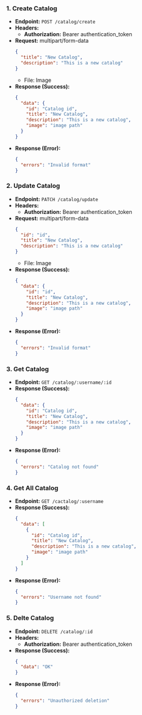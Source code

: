 ### 1. Create Catalog

- **Endpoint:** `POST /catalog/create`
- **Headers:**
  - **Authorization:** Bearer authentication_token
- **Request:** multipart/form-data
  ```json
  {
    "title": "New Catalog",
    "description": "This is a new catalog"
  }
  ```
  - File: Image
- **Response (Success):**
  ```json
  {
    "data": {
      "id": "Catalog id",
      "title": "New Catalog",
      "description": "This is a new catalog",
      "image": "image path"
    }
  }
  ```
- **Response (Error):**
  ```json
  {
    "errors": "Invalid format"
  }
  ```

### 2. Update Catalog

- **Endpoint:** `PATCH /catalog/update`
- **Headers:**
  - **Authorization:** Bearer authentication_token
- **Request:** multipart/form-data
  ```json
  {
    "id": "id",
    "title": "New Catalog",
    "description": "This is a new catalog"
  }
  ```
  - File: Image
- **Response (Success):**
  ```json
  {
    "data": {
      "id": "id",
      "title": "New Catalog",
      "description": "This is a new catalog",
      "image": "image path"
    }
  }
  ```
- **Response (Error):**
  ```json
  {
    "errors": "Invalid format"
  }
  ```

### 3. Get Catalog

- **Endpoint:** `GET /catalog/:username/:id`
- **Response (Success):**
  ```json
  {
    "data": {
      "id": "Catalog id",
      "title": "New Catalog",
      "description": "This is a new catalog",
      "image": "image path"
    }
  }
  ```
- **Response (Error):**
  ```json
  {
    "errors": "Catalog not found"
  }
  ```

### 4. Get All Catalog

- **Endpoint:** `GET /cactalog/:username`
- **Response (Success):**
  ```json
  {
    "data": [
      {
        "id": "Catalog id",
        "title": "New Catalog",
        "description": "This is a new catalog",
        "image": "image path"
      }
    ]
  }
  ```
- **Response (Error):**
  ```json
  {
    "errors": "Username not found"
  }
  ```

### 5. Delte Catalog

- **Endpoint:** `DELETE /catalog/:id`
- **Headers:**
  - **Authorization:** Bearer authentication_token
- **Response (Success):**
  ```json
  {
    "data": "OK"
  }
  ```
- **Response (Error):**
  ```json
  {
    "errors": "Unauthorized deletion"
  }
  ```
